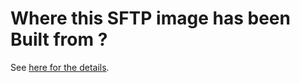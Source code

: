 # Where this SFTP image has been Built from ?

See [here for the details](https://github.com/camptocamp/georchestra-sftp/blob/k8s-bullseye/README.md).
